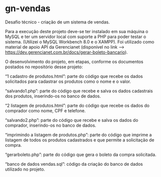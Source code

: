 # gn-vendas
Desafio técnico - criação de um sistema de vendas.

Para a execução deste projeto deve-se ter instalado em sua máquina o MySQL e ter um servidor local com suporte a PHP para poder testar o sistema. 
(Utilizei o MySQL Workbench 8.0 e o XAMPP).
Foi utilizado como material de apoio API da Gerencianet (disponível no link --> https://dev.gerencianet.com.br/docs/gerar-boleto-bancario).

O desenvolvimento do projeto, em etapas, conforme os documentos postados no repositório desse projeto:

“1 cadastro de produtos.html”: parte do código que recebe os dados solicitados para cadastrar os produtos como o nome e o valor.

“salvando1.php”: parte do código que recebe e salva os dados cadastrais dos produtos, inserindo-os no banco de dados.

“2 listagem de produtos.html”: parte do código que recebe os dados do comprador como nome, CPF e telefone.

“salvando2.php”: parte do código que recebe e salva os dados do comprador, inserindo-os no banco de dados.

“imprimindo a listagem de produtos.php”: parte do código que imprime a listagem de todos os produtos cadastrados e que permite a solicitação de compra.

“gerarboleto.php”: parte do código que gera o boleto da compra solicitada.

“banco de dados vendas.sql”: código da criação do banco de dados utilizado no projeto.

